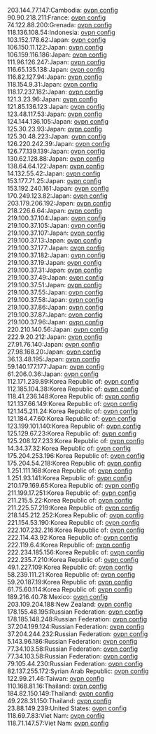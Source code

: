 203.144.77.147:Cambodia: [ovpn config](vpn/203_144_77_147.ovpn)  
90.90.218.211:France: [ovpn config](vpn/90_90_218_211.ovpn)  
74.122.88.200:Grenada: [ovpn config](vpn/74_122_88_200.ovpn)  
118.136.108.54:Indonesia: [ovpn config](vpn/118_136_108_54.ovpn)  
103.152.178.62:Japan: [ovpn config](vpn/103_152_178_62.ovpn)  
106.150.11.122:Japan: [ovpn config](vpn/106_150_11_122.ovpn)  
106.159.116.186:Japan: [ovpn config](vpn/106_159_116_186.ovpn)  
111.96.126.247:Japan: [ovpn config](vpn/111_96_126_247.ovpn)  
116.65.135.138:Japan: [ovpn config](vpn/116_65_135_138.ovpn)  
116.82.127.94:Japan: [ovpn config](vpn/116_82_127_94.ovpn)  
118.154.9.31:Japan: [ovpn config](vpn/118_154_9_31.ovpn)  
118.17.237.182:Japan: [ovpn config](vpn/118_17_237_182.ovpn)  
121.3.23.96:Japan: [ovpn config](vpn/121_3_23_96.ovpn)  
121.85.136.123:Japan: [ovpn config](vpn/121_85_136_123.ovpn)  
123.48.117.53:Japan: [ovpn config](vpn/123_48_117_53.ovpn)  
124.144.136.105:Japan: [ovpn config](vpn/124_144_136_105.ovpn)  
125.30.23.93:Japan: [ovpn config](vpn/125_30_23_93.ovpn)  
125.30.48.223:Japan: [ovpn config](vpn/125_30_48_223.ovpn)  
126.220.242.39:Japan: [ovpn config](vpn/126_220_242_39.ovpn)  
126.77.139.139:Japan: [ovpn config](vpn/126_77_139_139.ovpn)  
130.62.128.88:Japan: [ovpn config](vpn/130_62_128_88.ovpn)  
138.64.64.122:Japan: [ovpn config](vpn/138_64_64_122.ovpn)  
14.132.55.42:Japan: [ovpn config](vpn/14_132_55_42.ovpn)  
153.177.71.25:Japan: [ovpn config](vpn/153_177_71_25.ovpn)  
153.192.240.161:Japan: [ovpn config](vpn/153_192_240_161.ovpn)  
170.249.123.82:Japan: [ovpn config](vpn/170_249_123_82.ovpn)  
203.179.206.192:Japan: [ovpn config](vpn/203_179_206_192.ovpn)  
218.226.6.64:Japan: [ovpn config](vpn/218_226_6_64.ovpn)  
219.100.37.104:Japan: [ovpn config](vpn/219_100_37_104.ovpn)  
219.100.37.105:Japan: [ovpn config](vpn/219_100_37_105.ovpn)  
219.100.37.107:Japan: [ovpn config](vpn/219_100_37_107.ovpn)  
219.100.37.13:Japan: [ovpn config](vpn/219_100_37_13.ovpn)  
219.100.37.177:Japan: [ovpn config](vpn/219_100_37_177.ovpn)  
219.100.37.182:Japan: [ovpn config](vpn/219_100_37_182.ovpn)  
219.100.37.19:Japan: [ovpn config](vpn/219_100_37_19.ovpn)  
219.100.37.31:Japan: [ovpn config](vpn/219_100_37_31.ovpn)  
219.100.37.49:Japan: [ovpn config](vpn/219_100_37_49.ovpn)  
219.100.37.51:Japan: [ovpn config](vpn/219_100_37_51.ovpn)  
219.100.37.55:Japan: [ovpn config](vpn/219_100_37_55.ovpn)  
219.100.37.58:Japan: [ovpn config](vpn/219_100_37_58.ovpn)  
219.100.37.86:Japan: [ovpn config](vpn/219_100_37_86.ovpn)  
219.100.37.87:Japan: [ovpn config](vpn/219_100_37_87.ovpn)  
219.100.37.96:Japan: [ovpn config](vpn/219_100_37_96.ovpn)  
220.210.140.56:Japan: [ovpn config](vpn/220_210_140_56.ovpn)  
222.9.20.212:Japan: [ovpn config](vpn/222_9_20_212.ovpn)  
27.91.76.140:Japan: [ovpn config](vpn/27_91_76_140.ovpn)  
27.98.168.20:Japan: [ovpn config](vpn/27_98_168_20.ovpn)  
36.13.48.195:Japan: [ovpn config](vpn/36_13_48_195.ovpn)  
59.140.177.177:Japan: [ovpn config](vpn/59_140_177_177.ovpn)  
61.206.0.36:Japan: [ovpn config](vpn/61_206_0_36.ovpn)  
112.171.239.89:Korea Republic of: [ovpn config](vpn/112_171_239_89.ovpn)  
112.185.104.38:Korea Republic of: [ovpn config](vpn/112_185_104_38.ovpn)  
118.41.236.148:Korea Republic of: [ovpn config](vpn/118_41_236_148.ovpn)  
121.137.66.149:Korea Republic of: [ovpn config](vpn/121_137_66_149.ovpn)  
121.145.211.24:Korea Republic of: [ovpn config](vpn/121_145_211_24.ovpn)  
121.184.47.60:Korea Republic of: [ovpn config](vpn/121_184_47_60.ovpn)  
123.199.101.140:Korea Republic of: [ovpn config](vpn/123_199_101_140.ovpn)  
125.129.67.23:Korea Republic of: [ovpn config](vpn/125_129_67_23.ovpn)  
125.208.127.233:Korea Republic of: [ovpn config](vpn/125_208_127_233.ovpn)  
14.34.37.32:Korea Republic of: [ovpn config](vpn/14_34_37_32.ovpn)  
175.204.253.196:Korea Republic of: [ovpn config](vpn/175_204_253_196.ovpn)  
175.204.54.218:Korea Republic of: [ovpn config](vpn/175_204_54_218.ovpn)  
1.251.111.168:Korea Republic of: [ovpn config](vpn/1_251_111_168.ovpn)  
1.251.93.141:Korea Republic of: [ovpn config](vpn/1_251_93_141.ovpn)  
210.179.169.65:Korea Republic of: [ovpn config](vpn/210_179_169_65.ovpn)  
211.199.17.251:Korea Republic of: [ovpn config](vpn/211_199_17_251.ovpn)  
211.215.5.22:Korea Republic of: [ovpn config](vpn/211_215_5_22.ovpn)  
211.225.57.219:Korea Republic of: [ovpn config](vpn/211_225_57_219.ovpn)  
218.145.212.252:Korea Republic of: [ovpn config](vpn/218_145_212_252.ovpn)  
221.154.53.190:Korea Republic of: [ovpn config](vpn/221_154_53_190.ovpn)  
222.107.232.216:Korea Republic of: [ovpn config](vpn/222_107_232_216.ovpn)  
222.114.43.92:Korea Republic of: [ovpn config](vpn/222_114_43_92.ovpn)  
222.119.6.4:Korea Republic of: [ovpn config](vpn/222_119_6_4.ovpn)  
222.234.185.156:Korea Republic of: [ovpn config](vpn/222_234_185_156.ovpn)  
222.235.7.210:Korea Republic of: [ovpn config](vpn/222_235_7_210.ovpn)  
49.1.227.109:Korea Republic of: [ovpn config](vpn/49_1_227_109.ovpn)  
58.239.111.21:Korea Republic of: [ovpn config](vpn/58_239_111_21.ovpn)  
59.20.187.19:Korea Republic of: [ovpn config](vpn/59_20_187_19.ovpn)  
61.75.60.114:Korea Republic of: [ovpn config](vpn/61_75_60_114.ovpn)  
189.216.40.78:Mexico: [ovpn config](vpn/189_216_40_78.ovpn)  
203.109.204.188:New Zealand: [ovpn config](vpn/203_109_204_188.ovpn)  
178.155.48.195:Russian Federation: [ovpn config](vpn/178_155_48_195.ovpn)  
178.185.148.248:Russian Federation: [ovpn config](vpn/178_185_148_248.ovpn)  
37.204.199.124:Russian Federation: [ovpn config](vpn/37_204_199_124.ovpn)  
37.204.244.232:Russian Federation: [ovpn config](vpn/37_204_244_232.ovpn)  
5.143.96.186:Russian Federation: [ovpn config](vpn/5_143_96_186.ovpn)  
77.34.103.58:Russian Federation: [ovpn config](vpn/77_34_103_58.ovpn)  
77.34.103.58:Russian Federation: [ovpn config](vpn/77_34_103_58.ovpn)  
79.105.44.230:Russian Federation: [ovpn config](vpn/79_105_44_230.ovpn)  
82.137.255.172:Syrian Arab Republic: [ovpn config](vpn/82_137_255_172.ovpn)  
122.99.21.46:Taiwan: [ovpn config](vpn/122_99_21_46.ovpn)  
110.168.81.16:Thailand: [ovpn config](vpn/110_168_81_16.ovpn)  
184.82.150.149:Thailand: [ovpn config](vpn/184_82_150_149.ovpn)  
49.228.31.150:Thailand: [ovpn config](vpn/49_228_31_150.ovpn)  
23.88.149.239:United States: [ovpn config](vpn/23_88_149_239.ovpn)  
118.69.7.83:Viet Nam: [ovpn config](vpn/118_69_7_83.ovpn)  
118.71.147.57:Viet Nam: [ovpn config](vpn/118_71_147_57.ovpn)  
